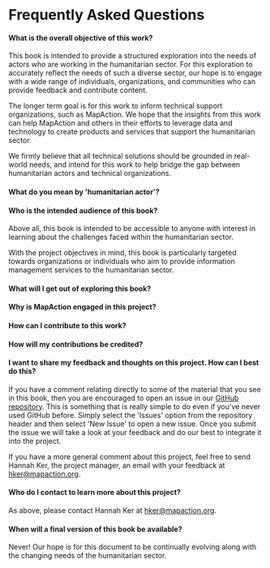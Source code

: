 Frequently Asked Questions
=======================

#### What is the overall objective of this work? 

This book is intended to provide a structured exploration into the needs of actors who are working in the humanitarian sector. For this exploration to accurately reflect the needs of such a diverse sector, our hope is to engage with a wide range of individuals, organizations, and communities who can provide feedback and contribute content. 

The longer term goal is for this work to inform technical support organizations, such as MapAction. We hope that the insights from this work can help MapAction and others in their efforts to leverage data and technology to create products and services that support the humanitarian sector. 

We firmly believe that all technical solutions should be grounded in real-world needs, and intend for this work to help bridge the gap between humanitarian actors and technical organizations. 

#### What do you mean by 'humanitarian actor'?

#### Who is the intended audience of this book?

Above all, this book is intended to be accessible to anyone with interest in learning about the challenges faced within the humanitarian sector. 

With the project objectives in mind, this book is particularly targeted towards organizations or individuals who aim to provide information management services to the humanitarian sector.  

#### What will I get out of exploring this book?

#### Why is MapAction engaged in this project? 

#### How can I contribute to this work? 

#### How will my contributions be credited? 

#### I want to share my feedback and thoughts on this project. How can I best do this? 

If you have a comment relating directly to some of the material that you see in this book, then you are encouraged to open an issue in our [GitHub repository](https://github.com/mapaction/humanitarian-questions). This is something that is really simple to do even if you've never used GitHub before. Simply select the 'Issues' option from the repository header and then select 'New Issue' to open a new issue. Once you submit the issue we will take a look at your feedback and do our best to integrate it into the project.

If you have a more general comment about this project, feel free to send Hannah Ker, the project manager, an email with your feedback at hker@mapaction.org. 

#### Who do I contact to learn more about this project? 

As above, please contact Hannah Ker at hker@mapaction.org.

#### When will a final version of this book be available? 

Never! Our hope is for this document to be continually evolving along with the changing needs of the humanitarian sector. 
